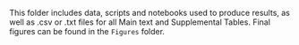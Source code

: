 This folder includes data, scripts and notebooks used to produce results, as well as .csv or .txt files for all Main text and Supplemental Tables. Final figures can be found in the `Figures` folder.
